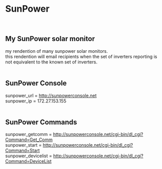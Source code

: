 # SunPower    
&nbsp;
## My SunPower solar monitor 
my rendention of many sunpower solar monitors.  
this rendention will email recipients when the set of inverters reporting is not equivalent to the known set of inverters.  
&nbsp;
## SunPower Console 

sunpower_url = http://sunpowerconsole.net  
sunpower_ip = 172.27.153.155  
&nbsp;  
## SunPower Commands
 
sunpower_getcomm = http://sunpowerconsole.net/cgi-bin/dl_cgi?Command=Get_Comm  
sunpower_start = http://sunpowerconsole.net/cgi-bin/dl_cgi?Command=Start  
sunpower_devicelist = http://sunpowerconsole.net/cgi-bin/dl_cgi?Command=DeviceList  
&nbsp;  

